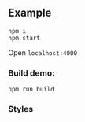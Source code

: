 ## Example

```
npm i
npm start
```

Open `localhost:4000`


### Build demo:

```
npm run build
```

### Styles


